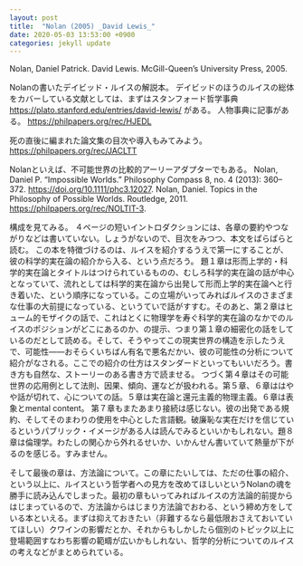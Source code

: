 ```yaml
---
layout: post
title:  "Nolan (2005) _David Lewis_"
date: 2020-05-03 13:53:00 +0900
categories: jekyll update
---
```


Nolan, Daniel Patrick. David Lewis. McGill-Queen’s University Press, 2005.

Nolanの書いたデイビッド・ルイスの解説本。
デイビッドのほうのルイスの総体をカバーしている文献としては、まずはスタンフォード哲学事典
https://plato.stanford.edu/entries/david-lewis/
がある。
人物事典に記事がある。
https://philpapers.org/rec/HJEDL

死の直後に編まれた論文集の目次や導入もみてみよう。
https://philpapers.org/rec/JACLTT

Nolanといえば、不可能世界の比較的アーリーアダプターでもある。
Nolan, Daniel P. “Impossible Worlds.” Philosophy Compass 8, no. 4 (2013): 360–372. https://doi.org/10.1111/phc3.12027.
Nolan, Daniel. Topics in the Philosophy of Possible Worlds. Routledge, 2011. https://philpapers.org/rec/NOLTIT-3.

構成を見てみる。
４ページの短いイントロダクションには、各章の要約やつながりなどは書いていない。しょうがないので、目次をみつつ、本文をぱらぱらと読む。
この本を特徴づけるのは、ルイスを紹介するうえで第一にすることが、彼の科学的実在論の紹介から入る、という点だろう。
題１章は形而上学的・科学的実在論とタイトルはつけられているものの、むしろ科学的実在論の話が中心となっていて、流れとしては科学的実在論から出発して形而上学的実在論へと行き着いた、という順序になっている。この立場がいってみればルイスのさまざまな仕事の大前提になっている、というていで話がすすむ。そのあと、第２章はヒューム的モザイクの話で、これはとくに物理学を寿ぐ科学的実在論のなかでのルイスのポジションがどこにあるのか、の提示、つまり第１章の細密化の話をしているのだとして読める。そして、そうやってこの現実世界の構造を示したうえで、可能性――おそらくいちばん有名で悪名だかい、彼の可能性の分析について紹介がなされる。ここでの紹介の仕方はスタンダードといってもいいだろう。書き方も自然な、ストーリーのある書き方で読ませる。
つづく第４章はその可能世界の応用例として法則、因果、傾向、運などが扱われる。第５章、６章ははやや話が切れて、心についての話。５章は実在論と還元主義的物理主義。６章は表象とmental content。
第７章もまたあまり接続は感じない。彼の出発である規約、そしてそのまわりの使用を中心とした言語観。破廉恥な実在だけを信じているというパブリック・イメージがある人は読んでみるといいかもしれない。題８章は倫理学。わたしの関心から外れるせいか、いかんせん書いていて熱量が下がるのを感じる。すみません。

そして最後の章は、方法論について。この章にたいしては、ただの仕事の紹介、という以上に、ルイスという哲学者への見方を改めてほしいというNolanの魂を勝手に読み込んでしまった。最初の章もいってみればルイスの方法論的前提からはじまっているので、方法論からはじまり方法論でおわる、という締め方をしている本といえる。まずは抑えておきたい（非難するなら最低限おさえておいていてほしい）クワインの影響だとか、それからもしかしたら個別のトピック以上に登場範囲すなわち影響の範疇が広いかもしれない、哲学的分析についてのルイスの考えなどがまとめられている。
